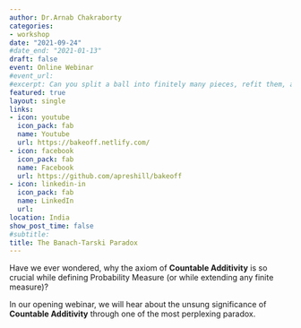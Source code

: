 ```yaml
---
author: Dr.Arnab Chakraborty
categories:
- workshop
date: "2021-09-24"
#date_end: "2021-01-13"
draft: false
event: Online Webinar
#event_url: 
#excerpt: Can you split a ball into finitely many pieces, refit them, and produce two balls, both identical to the original one? With magic, yes. With math? Well, yes again. This is the famous Banach-Tarski theorem, a theorem so mind-boggling, that it has earned the nickname Banach-Tarski Paradox. The proof requires a little more than basic arguments involving countability and uncountability. We shall present the proof with pictures, We shall lightly touch upon the implication of this theorem on measure theory. Knowledge of measure theory is not a pre-requisite, though!
featured: true
layout: single
links:
- icon: youtube
  icon_pack: fab
  name: Youtube
  url: https://bakeoff.netlify.com/
- icon: facebook
  icon_pack: fab
  name: Facebook
  url: https://github.com/apreshill/bakeoff
- icon: linkedin-in
  icon_pack: fab
  name: LinkedIn
  url:
location: India
show_post_time: false
#subtitle: 
title: The Banach-Tarski Paradox
---
```


Have we ever wondered, why the axiom of **Countable Additivity** is so crucial while defining Probability Measure (or while extending any finite measure)?

In our opening webinar, we will hear about the unsung significance of **Countable Additivity** through one of the most perplexing paradox.
